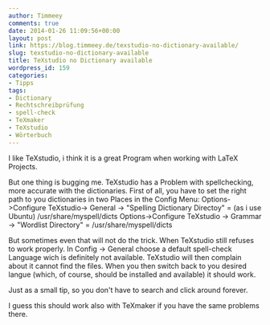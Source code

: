 ```yaml
---
author: Timmeey
comments: true
date: 2014-01-26 11:09:56+00:00
layout: post
link: https://blog.timmeey.de/texstudio-no-dictionary-available/
slug: texstudio-no-dictionary-available
title: TeXstudio no Dictionary available
wordpress_id: 159
categories:
- Tipps
tags:
- Dictionary
- Rechtschreibprüfung
- spell-check
- TeXmaker
- TeXstudio
- Wörterbuch
---
```


I like TeXstudio, i think it is a great Program when working with LaTeX Projects.

But one thing is bugging me. TeXstudio has a Problem with spellchecking, more accurate with the dictionaries. First of all, you have to set the right path to you dictionaries in two Places in the Config Menu:
Options->Configure TeXstudio-> General -> "Spelling Dictionary Directoy" = (as i use Ubuntu) /usr/share/myspell/dicts
Options->Configure TeXstudio -> Grammar -> "Wordlist Directory" = /usr/share/myspell/dicts

But sometimes even that will not do the trick. When TeXstudio still refuses to work properly. In Config -> General choose a default spell-check Language wich is definitely not available. TeXstudio will then complain about it cannot find the files. When you then switch back to you desired langue (which, of course, should be installed and available) it should work.

Just as a small tip, so you don't have to search and click around forever.

I guess this should work also with TeXmaker if you have the same problems there.
